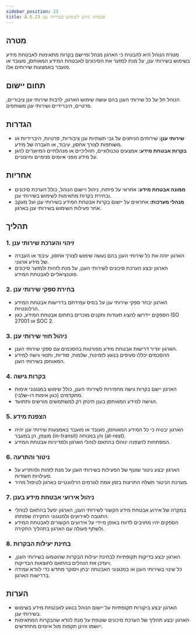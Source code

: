 ```yaml
---
sidebar_position: 23  
title: A.5.23 אבטחת מידע לשימוש בשירותי ענן
---
```



## מטרה
מטרת הנוהל היא להבטיח כי הארגון מנהל ומיישם בקרות מתאימות לאבטחת מידע בשימוש בשירותי ענן, על מנת למזער את הסיכונים לאבטחת המידע המאוחסן, מעובד או מועבר באמצעות שירותים אלו.

## תחום יישום
הנוהל חל על כל שירותי הענן בהם עושה שימוש הארגון, לרבות שירותי ענן ציבוריים, פרטיים, היברידיים ושירותי ענן משותפים.

## הגדרות
- **שירותי ענן:** שירותים הניתנים על גבי תשתיות ענן ציבוריות, פרטיות, היברידיות או משותפות לצורך אחסון, עיבוד, או העברה של מידע.
- **בקרות אבטחת מידע:** אמצעים טכנולוגיים, תהליכיים או מנהלתיים המיועדים להגן על מידע מפני איומים פנימיים וחיצוניים.

## אחריות
- **ממונה אבטחת מידע:** אחראי על פיתוח, ניהול ויישום הנוהל, כולל הערכת סיכונים ובחירת בקרות מתאימות לשימוש בשירותי ענן.
- **מנהלי מערכות:** אחראים על יישום בקרות אבטחת המידע בשירותי ענן ועל מעקב אחר פעילות השימוש בשירותי ענן בארגון.

## תהליך
### 1. זיהוי והערכת שירותי ענן
- הארגון יזהה את כל שירותי הענן בהם נעשה שימוש לצורך אחסון, עיבוד או העברה של מידע ארגוני.
- הארגון יבצע הערכת סיכונים לשירותי הענן, על מנת לזהות ולמזער סיכונים פוטנציאליים לאבטחת המידע.

### 2. בחירת ספקי שירותי ענן
- הארגון יבחר ספקי שירותי ענן על בסיס עמידתם בדרישות אבטחת המידע הרלוונטיות.
- הספקים יידרשו להציג תעודות ותקנים מוכרים בתחום אבטחת המידע, כגון ISO 27001 או SOC 2.

### 3. ניהול חוזי שירותי ענן
- הארגון יגדיר דרישות אבטחת מידע מפורטות בהסכמים עם ספקי שירותי הענן.
- ההסכמים יכללו סעיפים בנוגע לזמינות, שלמות, סודיות, ותנאי גישה למידע המאוחסן בשירותי הענן.

### 4. בקרות גישה
- הארגון יישם בקרות גישה מחמירות לשירותי הענן, כולל שימוש במנגנוני אימות מתקדמים (כגון אימות דו-שלבי).
- הגישה למידע המאוחסן בענן תינתן רק למשתמשים מורשים ותתועד.

### 5. הצפנת מידע
- הארגון יבטיח כי כל המידע המאוחסן, מעובד או מועבר באמצעות שירותי ענן יהיה מוצפן, הן במעבר (in-transit) והן במנוחה (at-rest).
- המפתחות להצפנה ינוהלו בהתאם לנהלי הארגון ולמדיניות אבטחת המידע.

### 6. ניטור והתרעה
- הארגון יבצע ניטור שוטף של הפעילות בשירותי הענן על מנת לזהות ולהתריע על פעילויות חשודות.
- מערכת הניטור תשלח התרעות בזמן אמת לגורמים הרלוונטיים בארגון לטיפול מהיר.

### 7. ניהול אירועי אבטחת מידע בענן
- במקרה של אירוע אבטחת מידע הקשור לשירותי הענן, הארגון יפעל בהתאם לנוהלי התגובה לאירועים ולמנגנוני החקירה שפותחו.
- הספקים יהיו מחויבים לדווח באופן מיידי על אירועים הקשורים לאבטחת המידע ולשתף פעולה עם הארגון בתהליך החקירה.

### 8. בחינת יעילות הבקרות
- הארגון יבצע בדיקות תקופתיות לבחינת יעילות הבקרות שהוטמעו בשירותי הענן, ויעדכן את הנהלים בהתאם לתוצאות הבדיקות.
- כל שינוי בשירותי הענן או במנגנוני האבטחה יבחן ויסוקר מחדש כדי לוודא עמידה בדרישות הארגון.

## הערות
- הארגון יבצע ביקורות תקופתיות על יישום הנוהל בנוגע לאבטחת מידע בשימוש בשירותי ענן.
- הארגון יבצע תהליך של הערכת סיכונים שוטפת על מנת לוודא שהבקרות המתאימות ייושמו והינן תקפות מול איומים מתחדשים.